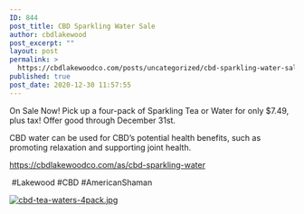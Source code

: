 ```yaml
---
ID: 844
post_title: CBD Sparkling Water Sale
author: cbdlakewood
post_excerpt: ""
layout: post
permalink: >
  https://cbdlakewoodco.com/posts/uncategorized/cbd-sparkling-water-sale/
published: true
post_date: 2020-12-30 11:57:55
---
```

On Sale Now!
Pick up a four-pack of Sparkling Tea or Water for only $7.49, plus tax!
Offer good through December 31st.

CBD water can be used for CBD’s potential health benefits, such as promoting relaxation and supporting joint health.

<a href="https://cbdlakewoodco.com/as/cbd-sparkling-water%20">https://cbdlakewoodco.com/as/cbd-sparkling-water<span>&nbsp;</span>&nbsp;</a>

&nbsp;#Lakewood #CBD #AmericanShaman<span>&nbsp;</span>

<a href="https://cbdlakewoodco.com/wp-content/uploads/2020/12/1609188494118.jpg" title="cbd-tea-waters-4pack.jpg"><img src="https://cbdlakewoodco.com/wp-content/uploads/2020/12/1609188494118.jpg" alt="cbd-tea-waters-4pack.jpg" title="cbd-tea-waters-4pack.jpg"></a>